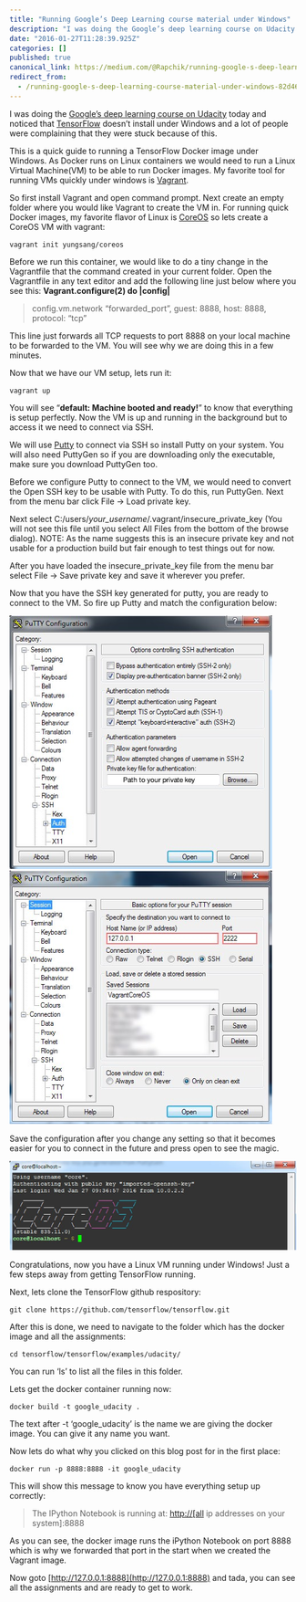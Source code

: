 ```yaml
---
title: "Running Google’s Deep Learning course material under Windows"
description: "I was doing the Google’s deep learning course on Udacity today and noticed that TensorFlow doesn’t install under Windows and a lot of…"
date: "2016-01-27T11:28:39.925Z"
categories: []
published: true
canonical_link: https://medium.com/@Rapchik/running-google-s-deep-learning-course-material-under-windows-82d468b6d5be
redirect_from:
  - /running-google-s-deep-learning-course-material-under-windows-82d468b6d5be
---
```


I was doing the [Google’s deep learning course on Udacity](https://www.udacity.com/course/deep-learning--ud730) today and noticed that [TensorFlow](https://www.tensorflow.org/) doesn’t install under Windows and a lot of people were complaining that they were stuck because of this.

This is a quick guide to running a TensorFlow Docker image under Windows. As Docker runs on Linux containers we would need to run a Linux Virtual Machine(VM) to be able to run Docker images. My favorite tool for running VMs quickly under windows is [Vagrant](https://www.vagrantup.com/).

So first install Vagrant and open command prompt. Next create an empty folder where you would like Vagrant to create the VM in. For running quick Docker images, my favorite flavor of Linux is [CoreOS](https://coreos.com/) so lets create a CoreOS VM with vagrant:

```
vagrant init yungsang/coreos
```

Before we run this container, we would like to do a tiny change in the Vagrantfile that the command created in your current folder. Open the Vagrantfile in any text editor and add the following line just below where you see this: **Vagrant.configure(2) do |config|**

> config.vm.network “forwarded\_port”, guest: 8888, host: 8888, protocol: “tcp”

This line just forwards all TCP requests to port 8888 on your local machine to be forwarded to the VM. You will see why we are doing this in a few minutes.

Now that we have our VM setup, lets run it:

```
vagrant up
```

You will see “**default: Machine booted and ready!**” to know that everything is setup perfectly. Now the VM is up and running in the background but to access it we need to connect via SSH.

We will use [Putty](http://www.putty.org/) to connect via SSH so install Putty on your system. You will also need PuttyGen so if you are downloading only the executable, make sure you download PuttyGen too.

Before we configure Putty to connect to the VM, we would need to convert the Open SSH key to be usable with Putty. To do this, run PuttyGen. Next from the menu bar click File -> Load private key.

Next select C:/users/_your_username_/.vagrant/insecure\_private\_key (You will not see this file until you select All Files from the bottom of the browse dialog). NOTE: As the name suggests this is an insecure private key and not usable for a production build but fair enough to test things out for now.

After you have loaded the insecure\_private\_key file from the menu bar select File -> Save private key and save it wherever you prefer.

Now that you have the SSH key generated for putty, you are ready to connect to the VM. So fire up Putty and match the configuration below:

![Browse to the path of the private key you generated from PuttyGen](./asset-1.jpeg)![Vagrant runs by default on your local host on port 2222 under Windows](./asset-2.jpeg)

Save the configuration after you change any setting so that it becomes easier for you to connect in the future and press open to see the magic.

![Behold the beauty of ASCII art](./asset-3.jpeg)

Congratulations, now you have a Linux VM running under Windows! Just a few steps away from getting TensorFlow running.

Next, lets clone the TensorFlow github respository:

```
git clone https://github.com/tensorflow/tensorflow.git
```

After this is done, we need to navigate to the folder which has the docker image and all the assignments:

```
cd tensorflow/tensorflow/examples/udacity/
```

You can run ‘ls’ to list all the files in this folder.

Lets get the docker container running now:

```
docker build -t google_udacity .
```

The text after -t ‘google\_udacity’ is the name we are giving the docker image. You can give it any name you want.

Now lets do what why you clicked on this blog post for in the first place:

```
docker run -p 8888:8888 -it google_udacity
```

This will show this message to know you have everything setup up correctly:

> The IPython Notebook is running at: [http://\[all](http://[all) ip addresses on your system\]:8888

As you can see, the docker image runs the iPython Notebook on port 8888 which is why we forwarded that port in the start when we created the Vagrant image.

Now goto [http://127.0.0.1:8888](http://127.0.0.1:8888) and tada, you can see all the assignments and are ready to get to work.
